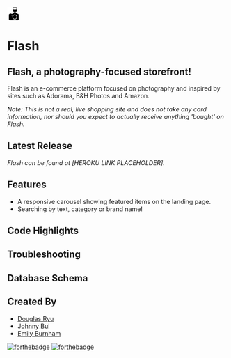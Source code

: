 <img src='./src/assets/camera.png' style='display: inline;' width='30px'/>

# Flash

## Flash, a photography-focused storefront!

Flash is an e-commerce platform focused on photography and inspired by sites such as Adorama, B&H Photos and Amazon.

*Note: This is not a real, live shopping site and does not take any card information, nor should you expect to actually receive anything 'bought' on Flash.*

## Latest Release

*Flash can be found at [HEROKU LINK PLACEHOLDER].*


## Features
- A responsive carousel showing featured items on the landing page.
- Searching by text, category or brand name!

## Code Highlights


## Troubleshooting


## Database Schema


## Created By 
- [Douglas Ryu](https://github.com/douglasryu)
- [Johnny Bui](https://github.com/JBui923)
- [Emily Burnham](https://github.com/Aderyn1121)

[![forthebadge](https://forthebadge.com/images/badges/made-with-javascript.svg)](https://forthebadge.com)
[![forthebadge](https://forthebadge.com/images/badges/made-with-python.svg)](https://forthebadge.com)

